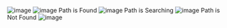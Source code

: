 ![image](https://user-images.githubusercontent.com/73497298/205310926-a797341e-3e7a-42b4-95ea-28cdf433cd02.png)
![image](https://user-images.githubusercontent.com/73497298/205311006-1597d9c5-83c6-486d-900d-d874ddab7aa4.png)
Path is Found
![image](https://user-images.githubusercontent.com/73497298/205311236-8677097b-b2b2-40f5-b53e-bb0f556e0f61.png)
Path is Searching
![image](https://user-images.githubusercontent.com/73497298/205312162-54b03d3c-6645-4229-930f-216c4d6754af.png)
Path is Not Found
![image](https://user-images.githubusercontent.com/73497298/205312089-8d7e81b2-e2df-4cce-8a24-f76fe35525bd.png)
